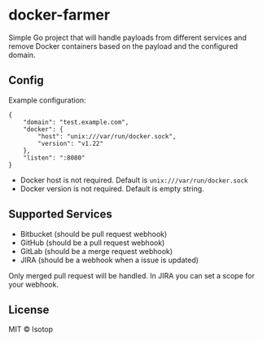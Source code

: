 # docker-farmer

Simple Go project that will handle payloads from different services and remove Docker containers based on the payload and the configured domain.

## Config

Example configuration:

```
{
    "domain": "test.example.com",
    "docker": {
        "host": "unix:///var/run/docker.sock",
        "version": "v1.22"
    },
    "listen": ":8080"
}
```

- Docker host is not required. Default is `unix:///var/run/docker.sock`
- Docker version is not required. Default is empty string.

## Supported Services

- Bitbucket (should be pull request webhook)
- GitHub (should be a pull request webhook)
- GitLab (should be a merge request webhook)
- JIRA (should be a webhook when a issue is updated)

Only merged pull request will be handled. In JIRA you can set a scope for your webhook.

## License

MIT © Isotop